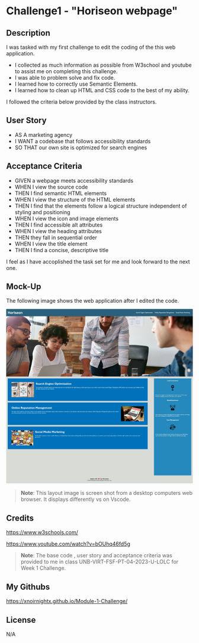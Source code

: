 # Challenge1 - "Horiseon webpage"

## Description

I was tasked with my first challenge to edit the coding of the this web application.

- I collected as much information as possible from W3school and youtube to assist me on completing this challenge.
- I was able to problem solve and fix code.
- I learned how to correctly use Semantic Elements.
- I learned how to clean up HTML and CSS code to the best of my ability. 

I followed the criteria below provided by the class instructors.

## User Story

- AS A marketing agency
- I WANT a codebase that follows accessibility standards
- SO THAT our own site is optimized for search engines


## Acceptance Criteria

- GIVEN a webpage meets accessibility standards
- WHEN I view the source code
- THEN I find semantic HTML elements
- WHEN I view the structure of the HTML elements
- THEN I find that the elements follow a logical structure independent of styling and positioning
- WHEN I view the icon and image elements
- THEN I find accessible alt attributes
- WHEN I view the heading attributes
- THEN they fall in sequential order
- WHEN I view the title element
- THEN I find a concise, descriptive title

I feel as I have accoplished the task set for me and look forward to the next one. 

## Mock-Up

The following image shows the web application after I edited the code.

![The Horiseon webpage after my edits.](./assets/images/Corals%20Desktop%20Screenshot.jpeg)

> **Note**: This layout image is screen shot from a desktop computers web browser. It displays differently vs on Vscode.


## Credits

https://www.w3schools.com/

https://www.youtube.com/watch?v=bOUhq46fd5g

> **Note**: The base code , user story and acceptance criteria was provided to me in class
 UNB-VIRT-FSF-PT-04-2023-U-LOLC for Week 1 Challenge.


## My Githubs

https://xnoirnightx.github.io/Module-1-Challenge/

## License

N/A